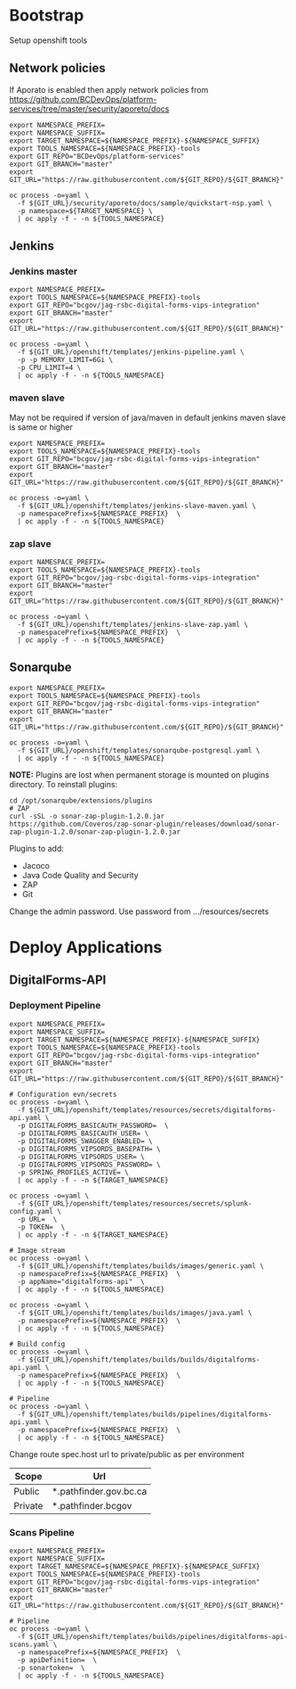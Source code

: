 # Bootstrap
Setup openshift tools
## Network policies
If Aporato is enabled then apply network policies from
https://github.com/BCDevOps/platform-services/tree/master/security/aporeto/docs
```shell script
export NAMESPACE_PREFIX=
export NAMESPACE_SUFFIX=
export TARGET_NAMESPACE=${NAMESPACE_PREFIX}-${NAMESPACE_SUFFIX}
export TOOLS_NAMESPACE=${NAMESPACE_PREFIX}-tools
export GIT_REPO="BCDevOps/platform-services"
export GIT_BRANCH="master"
export GIT_URL="https://raw.githubusercontent.com/${GIT_REPO}/${GIT_BRANCH}"

oc process -o=yaml \
  -f ${GIT_URL}/security/aporeto/docs/sample/quickstart-nsp.yaml \
  -p namespace=${TARGET_NAMESPACE} \
  | oc apply -f - -n ${TOOLS_NAMESPACE}
```
## Jenkins
### Jenkins master
```shell script
export NAMESPACE_PREFIX=
export TOOLS_NAMESPACE=${NAMESPACE_PREFIX}-tools
export GIT_REPO="bcgov/jag-rsbc-digital-forms-vips-integration"
export GIT_BRANCH="master"
export GIT_URL="https://raw.githubusercontent.com/${GIT_REPO}/${GIT_BRANCH}"

oc process -o=yaml \
  -f ${GIT_URL}/openshift/templates/jenkins-pipeline.yaml \
  -p -p MEMORY_LIMIT=6Gi \
  -p CPU_LIMIT=4 \
  | oc apply -f - -n ${TOOLS_NAMESPACE}
```
### maven slave
May not be required if version of java/maven in default jenkins maven slave is same or higher
```shell script
export NAMESPACE_PREFIX=
export TOOLS_NAMESPACE=${NAMESPACE_PREFIX}-tools
export GIT_REPO="bcgov/jag-rsbc-digital-forms-vips-integration"
export GIT_BRANCH="master"
export GIT_URL="https://raw.githubusercontent.com/${GIT_REPO}/${GIT_BRANCH}"

oc process -o=yaml \
  -f ${GIT_URL}/openshift/templates/jenkins-slave-maven.yaml \
  -p namespacePrefix=${NAMESPACE_PREFIX}  \
  | oc apply -f - -n ${TOOLS_NAMESPACE}
```
### zap slave
```shell script
export NAMESPACE_PREFIX=
export TOOLS_NAMESPACE=${NAMESPACE_PREFIX}-tools
export GIT_REPO="bcgov/jag-rsbc-digital-forms-vips-integration"
export GIT_BRANCH="master"
export GIT_URL="https://raw.githubusercontent.com/${GIT_REPO}/${GIT_BRANCH}"

oc process -o=yaml \
  -f ${GIT_URL}/openshift/templates/jenkins-slave-zap.yaml \
  -p namespacePrefix=${NAMESPACE_PREFIX}  \
  | oc apply -f - -n ${TOOLS_NAMESPACE}
```
## Sonarqube
```shell script
export NAMESPACE_PREFIX=
export TOOLS_NAMESPACE=${NAMESPACE_PREFIX}-tools
export GIT_REPO="bcgov/jag-rsbc-digital-forms-vips-integration"
export GIT_BRANCH="master"
export GIT_URL="https://raw.githubusercontent.com/${GIT_REPO}/${GIT_BRANCH}"

oc process -o=yaml \
  -f ${GIT_URL}/openshift/templates/sonarqube-postgresql.yaml \
  | oc apply -f - -n ${TOOLS_NAMESPACE}
```
**NOTE:** Plugins are lost when permanent storage is mounted on plugins directory. To reinstall plugins:
```shell script
cd /opt/sonarqube/extensions/plugins
# ZAP
curl -sSL -o sonar-zap-plugin-1.2.0.jar https://github.com/Coveros/zap-sonar-plugin/releases/download/sonar-zap-plugin-1.2.0/sonar-zap-plugin-1.2.0.jar
```
Plugins to add:
* Jacoco
* Java Code Quality and Security
* ZAP
* Git

Change the admin password. Use password from .../resources/secrets
# Deploy Applications
## DigitalForms-API
### Deployment Pipeline
```shell script
export NAMESPACE_PREFIX=
export NAMESPACE_SUFFIX=
export TARGET_NAMESPACE=${NAMESPACE_PREFIX}-${NAMESPACE_SUFFIX}
export TOOLS_NAMESPACE=${NAMESPACE_PREFIX}-tools
export GIT_REPO="bcgov/jag-rsbc-digital-forms-vips-integration"
export GIT_BRANCH="master"
export GIT_URL="https://raw.githubusercontent.com/${GIT_REPO}/${GIT_BRANCH}"

# Configuration evn/secrets
oc process -o=yaml \
  -f ${GIT_URL}/openshift/templates/resources/secrets/digitalforms-api.yaml \
  -p DIGITALFORMS_BASICAUTH_PASSWORD=  \
  -p DIGITALFORMS_BASICAUTH_USER= \
  -p DIGITALFORMS_SWAGGER_ENABLED= \
  -p DIGITALFORMS_VIPSORDS_BASEPATH= \
  -p DIGITALFORMS_VIPSORDS_USER= \
  -p DIGITALFORMS_VIPSORDS_PASSWORD= \
  -p SPRING_PROFILES_ACTIVE= \
  | oc apply -f - -n ${TARGET_NAMESPACE}

oc process -o=yaml \
  -f ${GIT_URL}/openshift/templates/resources/secrets/splunk-config.yaml \
  -p URL=  \
  -p TOKEN=  \
  | oc apply -f - -n ${TARGET_NAMESPACE}

# Image stream
oc process -o=yaml \
  -f ${GIT_URL}/openshift/templates/builds/images/generic.yaml \
  -p namespacePrefix=${NAMESPACE_PREFIX}  \
  -p appName="digitalforms-api"  \
  | oc apply -f - -n ${TOOLS_NAMESPACE}

oc process -o=yaml \
  -f ${GIT_URL}/openshift/templates/builds/images/java.yaml \
  -p namespacePrefix=${NAMESPACE_PREFIX}  \
  | oc apply -f - -n ${TOOLS_NAMESPACE}

# Build config
oc process -o=yaml \
  -f ${GIT_URL}/openshift/templates/builds/builds/digitalforms-api.yaml \
  -p namespacePrefix=${NAMESPACE_PREFIX}  \
  | oc apply -f - -n ${TOOLS_NAMESPACE}

# Pipeline
oc process -o=yaml \
  -f ${GIT_URL}/openshift/templates/builds/pipelines/digitalforms-api.yaml \
  -p namespacePrefix=${NAMESPACE_PREFIX}  \
  | oc apply -f - -n ${TOOLS_NAMESPACE}
```
Change route spec.host url to private/public as per environment

|  Scope |  Url |
|----------|----------------------|
| Public | *.pathfinder.gov.bc.ca |
| Private | *.pathfinder.bcgov |

### Scans Pipeline
```shell script
export NAMESPACE_PREFIX=
export NAMESPACE_SUFFIX=
export TARGET_NAMESPACE=${NAMESPACE_PREFIX}-${NAMESPACE_SUFFIX}
export TOOLS_NAMESPACE=${NAMESPACE_PREFIX}-tools
export GIT_REPO="bcgov/jag-rsbc-digital-forms-vips-integration"
export GIT_BRANCH="master"
export GIT_URL="https://raw.githubusercontent.com/${GIT_REPO}/${GIT_BRANCH}"

# Pipeline
oc process -o=yaml \
  -f ${GIT_URL}/openshift/templates/builds/pipelines/digitalforms-api-scans.yaml \
  -p namespacePrefix=${NAMESPACE_PREFIX}  \
  -p apiDefinition=  \
  -p sonartoken=  \
  | oc apply -f - -n ${TOOLS_NAMESPACE}
```
